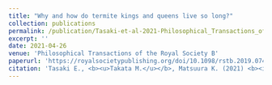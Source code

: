 ```yaml
---
title: "Why and how do termite kings and queens live so long?"
collection: publications
permalink: /publication/Tasaki-et-al-2021-Philosophical_Transactions_of_the_Royal_Society_B
excerpt: ''
date: 2021-04-26
venue: 'Philosophical Transactions of the Royal Society B'
paperurl: 'https://royalsocietypublishing.org/doi/10.1098/rstb.2019.0740'
citation: 'Tasaki E., <b><u>Takata M.</u></b>, Matsuura K. (2021) <b><i>Philosophical Transactions of the Royal Society B</i></b> 376: 20190740.'
---
```


<!-- 論文の要約・解説など入れたければここ打つ -->
